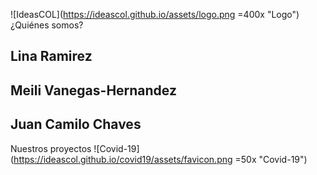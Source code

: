 ![IdeasCOL](https://ideascol.github.io/assets/logo.png =400x "Logo")
¿Quiénes somos?
## Lina Ramirez
## Meili Vanegas-Hernandez
## Juan Camilo Chaves
Nuestros proyectos
![Covid-19](https://ideascol.github.io/covid19/assets/favicon.png =50x "Covid-19")
